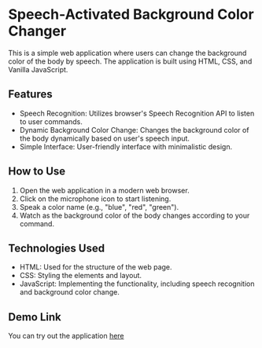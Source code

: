   <h1>Speech-Activated Background Color Changer</h1>
  <p>This is a simple web application where users can change the background color of the body by speech. The application is built using HTML, CSS, and Vanilla JavaScript.</p>
  
  <h2>Features</h2>
  <ul>
      <li>Speech Recognition: Utilizes browser's Speech Recognition API to listen to user commands.</li>
      <li>Dynamic Background Color Change: Changes the background color of the body dynamically based on user's speech input.</li>
      <li>Simple Interface: User-friendly interface with minimalistic design.</li>
  </ul>

  <h2>How to Use</h2>
  <ol>
      <li>Open the web application in a modern web browser.</li>
      <li>Click on the microphone icon to start listening.</li>
      <li>Speak a color name (e.g., "blue", "red", "green").</li>
      <li>Watch as the background color of the body changes according to your command.</li>
  </ol>

  <h2>Technologies Used</h2>
  <ul>
      <li>HTML: Used for the structure of the web page.</li>
      <li>CSS: Styling the elements and layout.</li>
      <li>JavaScript: Implementing the functionality, including speech recognition and background color change.</li>
  </ul>

  <h2>Demo Link</h2>
  <p>You can try out the application <a href="https://speak-background-color.vercel.app/" target="_blank">here</a></p>
